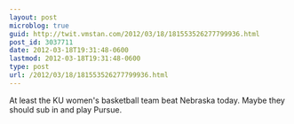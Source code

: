```yaml
---
layout: post
microblog: true
guid: http://twit.vmstan.com/2012/03/18/181553526277799936.html
post_id: 3037711
date: 2012-03-18T19:31:48-0600
lastmod: 2012-03-18T19:31:48-0600
type: post
url: /2012/03/18/181553526277799936.html
---
```

At least the KU women's basketball team beat Nebraska today. Maybe they should sub in and play Pursue.
